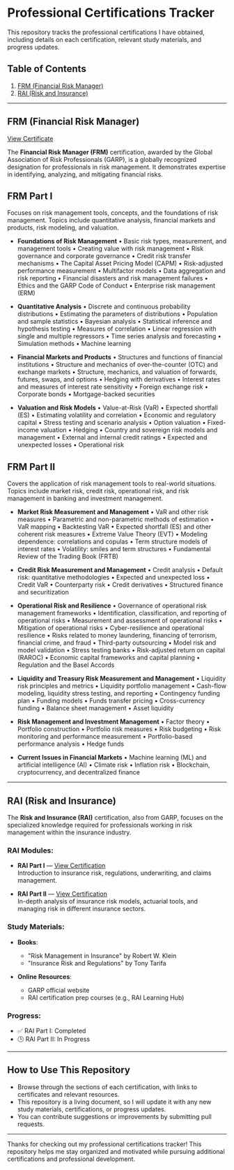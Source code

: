 # Professional Certifications Tracker
This repository tracks the professional certifications I have obtained, including details on each certification, relevant study materials, and progress updates.

## Table of Contents
1. [FRM (Financial Risk Manager)](#frm-financial-risk-manager)
2. [RAI (Risk and Insurance)](#rai-risk-and-insurance)

---

## FRM (Financial Risk Manager)
[View Certificate](https://garp.my.site.com/DigitalBadgeFRM?id=0031W00002gKKADQA4)

The **Financial Risk Manager (FRM)** certification, awarded by the Global Association of Risk Professionals (GARP), is a globally recognized designation for professionals in risk management. It demonstrates expertise in identifying, analyzing, and mitigating financial risks.

## FRM Part I
Focuses on risk management tools, concepts, and the foundations of risk management. Topics include quantitative analysis, financial markets and products, risk modeling, and valuation.
- **Foundations of Risk Management**
  • Basic risk types, measurement, and management tools
  • Creating value with risk management
  • Risk governance and corporate governance
  • Credit risk transfer mechanisms
  • The Capital Asset Pricing Model (CAPM)
  • Risk-adjusted performance measurement
  • Multifactor models
  • Data aggregation and risk reporting
  • Financial disasters and risk management failures
  • Ethics and the GARP Code of Conduct
  • Enterprise risk management (ERM)

- **Quantitative Analysis**
  • Discrete and continuous probability distributions
  • Estimating the parameters of distributions
  • Population and sample statistics
  • Bayesian analysis
  • Statistical inference and hypothesis testing
  • Measures of correlation
  • Linear regression with single and multiple regressors
  • Time series analysis and forecasting
  • Simulation methods
  • Machine learning

- **Financial Markets and Products**
  • Structures and functions of financial institutions
  • Structure and mechanics of over-the-counter (OTC) and exchange markets
  • Structure, mechanics, and valuation of forwards, futures, swaps, and options
  • Hedging with derivatives
  • Interest rates and measures of interest rate sensitivity
  • Foreign exchange risk
  • Corporate bonds
  • Mortgage-backed securities

- **Valuation and Risk Models**
  • Value-at-Risk (VaR)
  • Expected shortfall (ES)
  • Estimating volatility and correlation
  • Economic and regulatory capital
  • Stress testing and scenario analysis
  • Option valuation
  • Fixed-income valuation
  • Hedging
  • Country and sovereign risk models and management
  • External and internal credit ratings
  • Expected and unexpected losses
  • Operational risk

## FRM Part II  
Covers the application of risk management tools to real-world situations. Topics include market risk, credit risk, operational risk, and risk management in banking and investment management.

- **Market Risk Measurement and Management**
  • VaR and other risk measures
  • Parametric and non-parametric methods of estimation
  • VaR mapping
  • Backtesting VaR
  • Expected shortfall (ES) and other coherent risk measures
  • Extreme Value Theory (EVT)
  • Modeling dependence: correlations and copulas
  • Term structure models of interest rates
  • Volatility: smiles and term structures
  • Fundamental Review of the Trading Book (FRTB)

- **Credit Risk Measurement and Management**
  • Credit analysis
  • Default risk: quantitative methodologies
  • Expected and unexpected loss
  • Credit VaR
  • Counterparty risk
  • Credit derivatives
  • Structured finance and securitization

- **Operational Risk and Resilience**
  • Governance of operational risk management frameworks
  • Identification, classification, and reporting of operational risks
  • Measurement and assessment of operational risks
  • Mitigation of operational risks
  • Cyber-resilience and operational resilience
  • Risks related to money laundering, financing of terrorism, financial crime, and fraud
  • Third-party outsourcing
  • Model risk and model validation
  • Stress testing banks
  • Risk-adjusted return on capital (RAROC)
  • Economic capital frameworks and capital planning
  • Regulation and the Basel Accords

- **Liquidity and Treasury Risk Measurement and Management**
  • Liquidity risk principles and metrics
  • Liquidity portfolio management
  • Cash-flow modeling, liquidity stress testing, and reporting
  • Contingency funding plan
  • Funding models
  • Funds transfer pricing
  • Cross-currency funding
  • Balance sheet management
  • Asset liquidity

- **Risk Management and Investment Management**
  • Factor theory
  • Portfolio construction
  • Portfolio risk measures
  • Risk budgeting
  • Risk monitoring and performance measurement
  • Portfolio-based performance analysis
  • Hedge funds

- **Current Issues in Financial Markets**
  • Machine learning (ML) and artificial intelligence (AI)
  • Climate risk
  • Inflation risk
  • Blockchain, cryptocurrency, and decentralized finance

---

## RAI (Risk and Insurance)

The **Risk and Insurance (RAI)** certification, also from GARP, focuses on the specialized knowledge required for professionals working in risk management within the insurance industry.

### RAI Modules:
- **RAI Part I** — [View Certification](#)  
  Introduction to insurance risk, regulations, underwriting, and claims management.

- **RAI Part II** — [View Certification](#)  
  In-depth analysis of insurance risk models, actuarial tools, and managing risk in different insurance sectors.

### Study Materials:
- **Books**:  
  - "Risk Management in Insurance" by Robert W. Klein
  - "Insurance Risk and Regulations" by Tony Tarifa

- **Online Resources**:  
  - GARP official website
  - RAI certification prep courses (e.g., RAI Learning Hub)

### Progress:
- ✅ RAI Part I: Completed
- 🕒 RAI Part II: In Progress

---

## How to Use This Repository

- Browse through the sections of each certification, with links to certificates and relevant resources.
- This repository is a living document, so I will update it with any new study materials, certifications, or progress updates.
- You can contribute suggestions or improvements by submitting pull requests.

---

Thanks for checking out my professional certifications tracker! This repository helps me stay organized and motivated while pursuing additional certifications and professional development.
